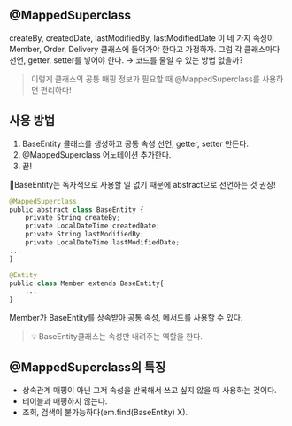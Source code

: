 ## @MappedSuperclass

createBy, createdDate, lastModifiedBy, lastModifiedDate 이 네 가지 속성이 Member, Order, Delivery 클래스에 들어가야 한다고 가정하자. 그럼 각 클래스마다 선언, getter, setter를 넣어야 한다. → 코드를 줄일 수 있는 방법 없을까?

> 이렇게 클래스의 공통 매핑 정보가 필요할 때 @MappedSuperclass를 사용하면 편리하다!

## 사용 방법

1. BaseEntity 클래스를 생성하고 공통 속성 선언, getter, setter 만든다.
2. @MappedSuperclass 어노테이션 추가한다.
3. 끝!

📌BaseEntity는 독자적으로 사용할 일 없기 때문에 abstract으로 선언하는 것 권장!

```python
@MappedSuperclass
public abstract class BaseEntity {
    private String createBy;
    private LocalDateTime createdDate;
    private String lastModifiedBy;
    private LocalDateTime lastModifiedDate;
...
}
```

```python
@Entity
public class Member extends BaseEntity{
	...
}
```

Member가 BaseEntity를 상속받아 공통 속성, 메서드를 사용할 수 있다.

> 💡 BaseEntity클래스는 속성만 내려주는 역할을 한다.

## @MappedSuperclass의 특징

- 상속관계 매핑이 아닌 그저 속성을 반복해서 쓰고 싶지 않을 때 사용하는 것이다.
- 테이블과 매핑하지 않는다.
- 조회, 검색이 불가능하다(em.find(BaseEntity) X).
